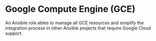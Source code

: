 Google Compute Engine (GCE)
=========

An Ansible role ables to manage all GCE resources and simplify the integration process in other Ansible projects that require Google Cloud support.

